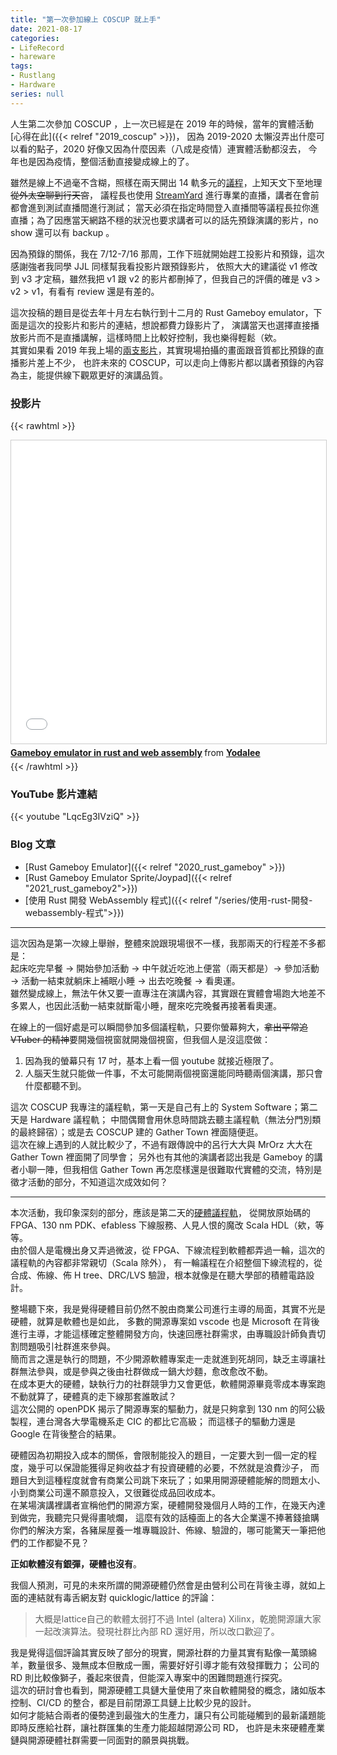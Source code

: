 ```yaml
---
title: "第一次參加線上 COSCUP 就上手"
date: 2021-08-17
categories:
- LifeRecord
- hareware
tags:
- Rustlang
- Hardware
series: null
---
```


人生第二次參加 COSCUP ，上一次已經是在 2019 年的時候，當年的實體活動[心得在此]({{< relref "2019_coscup" >}})，
因為 2019-2020 太懶沒弄出什麼可以看的點子，2020 好像又因為什麼因素（八成是疫情）連實體活動都沒去，
今年也是因為疫情，整個活動直接變成線上的了。
<!--more-->

雖然是線上不過毫不含糊，照樣在兩天開出 14 軌多元的[議程](https://coscup.org/2021/zh-TW/session)，上知天文下至地理~~從外太空聊到行天宮~~，
議程長也使用 [StreamYard](https://streamyard.com/) 進行專業的直播，講者在會前都會進到測試直播間進行測試；
當天必須在指定時間登入直播間等議程長拉你進直播；為了因應當天網路不穩的狀況也要求講者可以的話先預錄演講的影片，no show 還可以有 backup 。

因為預錄的關係，我在 7/12-7/16 那周，工作下班就開始趕工投影片和預錄，這次感謝強者我同學 JJL 同樣幫我看投影片跟預錄影片，
依照大大的建議從 v1 修改到 v3 才定稿，雖然我把 v1 跟 v2 的影片都刪掉了，但我自己的評價的確是 v3 > v2 > v1，有看有 review 還是有差的。

這次投稿的題目是從去年十月左右執行到十二月的 Rust Gameboy emulator，下面是這次的投影片和影片的連結，想說都費力錄影片了，
演講當天也選擇直接播放影片而不是直播講解，這樣時間上比較好控制，我也樂得輕鬆（欸。  
其實如果看 2019 年我上場的[兩支影片](https://www.youtube.com/watch?v=NVIUcNt-R8s)，其實現場拍攝的畫面跟音質都比預錄的直播影片差上不少，
也許未來的 COSCUP，可以走向上傳影片都以講者預錄的內容為主，能提供線下觀眾更好的演講品質。

### 投影片
{{< rawhtml >}}
<iframe src="//www.slideshare.net/slideshow/embed_code/key/tHZ4qm2TjJgmeU" width="595" height="485" frameborder="0" marginwidth="0" marginheight="0" scrolling="no" style="border:1px solid #CCC; border-width:1px; margin-bottom:5px; max-width: 100%;" allowfullscreen> </iframe> <div style="margin-bottom:5px"> <strong> <a href="//www.slideshare.net/youtang5/gameboy-emulator-in-rust-and-web-assembly" title="Gameboy emulator in rust and web assembly" target="_blank">Gameboy emulator in rust and web assembly</a> </strong> from <strong><a href="https://www.slideshare.net/youtang5" target="_blank">Yodalee</a></strong> </div>
{{< /rawhtml >}}

### YouTube 影片連結
{{< youtube "LqcEg3IVziQ" >}}

### Blog 文章
* [Rust Gameboy Emulator]({{< relref "2020_rust_gameboy" >}})
* [Rust Gameboy Emulator Sprite/Joypad]({{< relref "2021_rust_gameboy2">}})
* [使用 Rust 開發 WebAssembly 程式]({{< relref "/series/使用-rust-開發-webassembly-程式">}})

----

這次因為是第一次線上舉辦，整體來說跟現場很不一樣，我那兩天的行程差不多都是：  
起床吃完早餐 -> 開始參加活動 -> 中午就近吃池上便當（兩天都是）-> 參加活動 -> 活動一結束就躺床上補眠小睡 -> 出去吃晚餐 -> 看奧運。  
雖然變成線上，無法午休又要一直專注在演講內容，其實跟在實體會場跑大地差不多累人，也因此活動一結束就斷電小睡，醒來吃完晚餐再接著看奧運。  

在線上的一個好處是可以瞬間參加多個議程軌，只要你螢幕夠大，~~拿出平常追 VTuber 的精神~~要開幾個視窗就開幾個視窗，但我個人是沒這麼做：  
1. 因為我的螢幕只有 17 吋，基本上看一個 youtube 就接近極限了。
2. 人腦天生就只能做一件事，不太可能開兩個視窗還能同時聽兩個演講，那只會什麼都聽不到。

這次 COSCUP 我專注的議程軌，第一天是自己有上的 System Software；第二天是 Hardware 議程軌；
中間偶爾會用休息時間跳去聽主議程軌（無法分門別類的最終歸宿）；或是去 COSCUP 建的 Gather Town 裡面隨便逛。  
這次在線上遇到的人就比較少了，不過有跟傳說中的呂行大大與 MrOrz 大大在 Gather Town 裡面開了同學會；
另外也有其他的演講者認出我是 Gameboy 的講者小聊一陣，但我相信 Gather Town 再怎麼樣還是很難取代實體的交流，特別是徵才活動的部分，不知道這次成效如何？

----

本次活動，我印象深刻的部分，應該是第二天的[硬體議程軌](https://www.ptt.cc/bbs/Tech_Job/M.1627103659.A.B1D.html)，
從開放原始碼的 FPGA、130 nm PDK、efabless 下線服務、人見人恨的魔改 Scala HDL（欸，等等。  
由於個人是電機出身又弄過微波，從 FPGA、下線流程到軟體都弄過一輪，這次的議程軌的內容都非常親切（Scala 除外），
有一輪議程在介紹整個下線流程的，從合成、佈線、佈 H tree、DRC/LVS 驗證，根本就像是在聽大學部的積體電路設計。

整場聽下來，我是覺得硬體目前仍然不脫由商業公司進行主導的局面，其實不光是硬體，就算是軟體也是如此，
多數的開源專案如 vscode 也是 Microsoft 在背後進行主導，才能這樣確定整體開發方向，快速回應社群需求，由專職設計師負責切割問題吸引社群進來參與。  
簡而言之還是執行的問題，不少開源軟體專案走一走就進到死胡同，缺乏主導讓社群無法參與，或是參與之後由社群做成一鍋大炒麵，愈改愈改不動。  
在成本更大的硬體，缺執行力的社群競爭力又會更低，軟體開源畢竟零成本專案跑不動就算了，硬體真的走下線那套誰敢試？  
這次公開的 openPDK 揭示了開源專案的驅動力，就是只夠拿到 130 nm 的阿公級製程，連台灣各大學電機系走 CIC 的都比它高級；
而這樣子的驅動力還是 Google 在背後整合的結果。

硬體因為初期投入成本的關係，會限制能投入的題目，一定要大到一個一定的程度，幾乎可以保證能獲得足夠收益才有投資硬體的必要，不然就是浪費沙子，
而題目大到這種程度就會有商業公司跳下來玩了；如果用開源硬體能解的問題太小、小到商業公司還不願意投入，又很難從成品回收成本。  
在某場演講裡講者宣稱他們的開源方案，硬體開發幾個月人時的工作，在幾天內達到做完，我聽完只覺得畫唬爛，
這麼有效的話檯面上的各大企業還不捧著錢搶購你們的解決方案，各豬屎屋養一堆專職設計、佈線、驗證的，哪可能驚天一筆把他們的工作都變不見？  

**正如軟體沒有銀彈，硬體也沒有**。

我個人預測，可見的未來所謂的開源硬體仍然會是由營利公司在背後主導，就如上面的連結就有毒舌網友對 quicklogic/lattice 的評論：
> 大概是lattice自己的軟體太弱打不過 Intel (altera) Xilinx，乾脆開源讓大家一起改演算法。發現社群比內部 RD 還好用，所以改口歡迎了。

我是覺得這個評論其實反映了部分的現實，開源社群的力量其實有點像一萬頭綿羊，數量很多、幾無成本但散成一團，需要好好引導才能有效發揮戰力；
公司的 RD 則比較像獅子，養起來很貴，但能深入專案中的困難問題進行探究。  
這次的研討會也看到，開源硬體工具鏈大量使用了來自軟體開發的概念，諸如版本控制、CI/CD 的整合，都是目前閉源工具鏈上比較少見的設計。  
如何才能結合兩者的優勢達到最強大的生產力，讓只有公司能碰觸到的最新議題能即時反應給社群，讓社群匯集的生產力能超越閉源公司 RD，
也許是未來硬體產業鏈與開源硬體社群需要一同面對的願景與挑戰。  